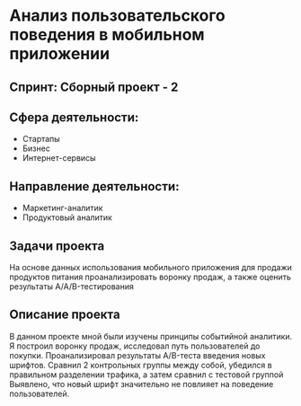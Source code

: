# Анализ пользовательского поведения в мобильном приложении

## Спринт: Сборный проект - 2

## Сфера деятельности: 
- Стартапы
- Бизнес
- Интернет-сервисы

## Направление деятельности:
- Маркетинг-аналитик
- Продуктовый аналитик

## Задачи проекта

На основе данных использования мобильного приложения 
для продажи продуктов питания проанализировать воронку продаж, а также оценить результаты A/A/B-тестирования 

## Описание проекта

В данном проекте мной были изучены принципы событийной аналитики. Я построил
воронку продаж, исследовал путь пользователей до покупки. Проанализировал
результаты A/B-теста введения новых шрифтов. Сравнил 2 контрольных группы между
собой, убедился в правильном разделении трафика, а затем сравнил с тестовой группой
Выявлено, что новый шрифт значительно не повлияет на поведение пользователей.
